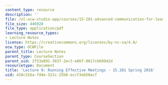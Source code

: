 ```yaml
---
content_type: resource
description: ''
file: /ol-ocw-studio-app/courses/15-281-advanced-communication-for-leaders-spring-2016/426c316afd4e321c25b8eccf3eb50acf_MIT15_281S16_Lec9.pdf
file_size: 446928
file_type: application/pdf
learning_resource_types:
- Lecture Notes
license: https://creativecommons.org/licenses/by-nc-sa/4.0/
ocw_type: OCWFile
parent_title: Lecture Notes
parent_type: CourseSection
parent_uid: 2f53a891-3037-2ec3-e86f-0617c669942d
resourcetype: Document
title: 'Lecture 9: Running Effective Meetings - 15.281 Spring 2016'
uid: 426c316a-fd4e-321c-25b8-eccf3eb50acf
---
```

